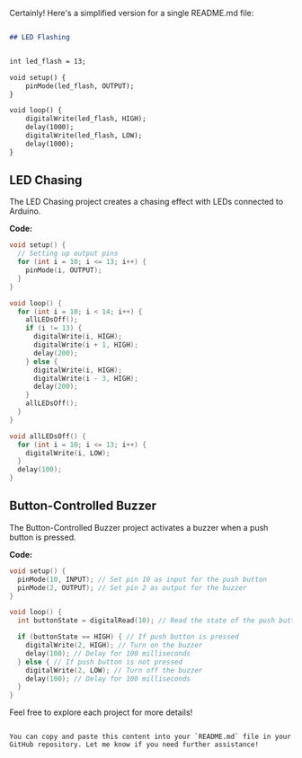Certainly! Here's a simplified version for a single README.md file:

```markdown

## LED Flashing


int led_flash = 13;

void setup() {
    pinMode(led_flash, OUTPUT);
}

void loop() {
    digitalWrite(led_flash, HIGH);
    delay(1000);
    digitalWrite(led_flash, LOW);
    delay(1000);
}
```

## LED Chasing

The LED Chasing project creates a chasing effect with LEDs connected to Arduino.

**Code:**

```cpp
void setup() {
  // Setting up output pins
  for (int i = 10; i <= 13; i++) {
    pinMode(i, OUTPUT);
  }
}

void loop() {
  for (int i = 10; i < 14; i++) {
    allLEDsOff();
    if (i != 13) {
      digitalWrite(i, HIGH);
      digitalWrite(i + 1, HIGH);
      delay(200);
    } else {
      digitalWrite(i, HIGH);
      digitalWrite(i - 3, HIGH);
      delay(200);
    }
    allLEDsOff();
  }
}

void allLEDsOff() {
  for (int i = 10; i <= 13; i++) {
    digitalWrite(i, LOW);
  }
  delay(100);
}
```

## Button-Controlled Buzzer

The Button-Controlled Buzzer project activates a buzzer when a push button is pressed.

**Code:**

```cpp
void setup() {
  pinMode(10, INPUT); // Set pin 10 as input for the push button
  pinMode(2, OUTPUT); // Set pin 2 as output for the buzzer
}

void loop() {
  int buttonState = digitalRead(10); // Read the state of the push button

  if (buttonState == HIGH) { // If push button is pressed
    digitalWrite(2, HIGH); // Turn on the buzzer
    delay(100); // Delay for 100 milliseconds
  } else { // If push button is not pressed
    digitalWrite(2, LOW); // Turn off the buzzer
    delay(100); // Delay for 100 milliseconds
  }
}
```

Feel free to explore each project for more details!
```

You can copy and paste this content into your `README.md` file in your GitHub repository. Let me know if you need further assistance!
